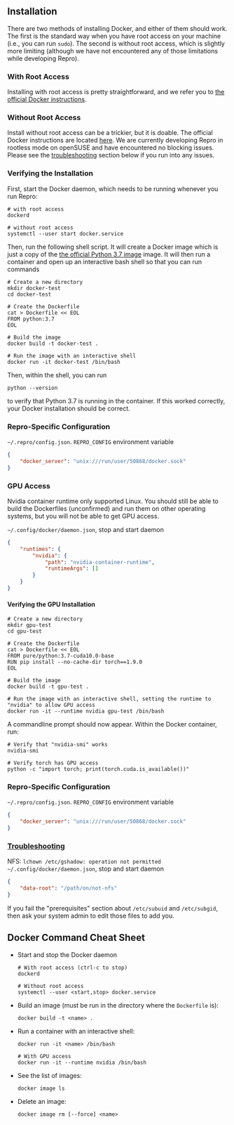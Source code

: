 ## Installation
There are two methods of installing Docker, and either of them should work.
The first is the standard way when you have root access on your machine (i.e., you can run `sudo`).
The second is without root access, which is slightly more limiting (although we have not encountered any of those limitations while developing Repro).

### With Root Access
Installing with root access is pretty straightforward, and we refer you to [the official Docker instructions](https://docs.docker.com/get-docker/).

### Without Root Access
Install without root access can be a trickier, but it is doable.
The official Docker instructions are located [here](https://docs.docker.com/engine/security/rootless/).
We are currently developing Repro in rootless mode on openSUSE and have encountered no blocking issues.
Please see the [troubleshooting](#troubleshooting) section below if you run into any issues.

### Verifying the Installation
First, start the Docker daemon, which needs to be running whenever you run Repro:
```shell script
# with root access
dockerd

# without root access
systemctl --user start docker.service
```

Then, run the following shell script.
It will create a Docker image which is just a copy of the [the official Python 3.7 image](https://hub.docker.com/_/python) image.
It will then run a container and open up an interactive bash shell so that you can run commands 
```shell script
# Create a new directory
mkdir docker-test
cd docker-test

# Create the Dockerfile
cat > Dockerfile << EOL
FROM python:3.7
EOL

# Build the image
docker build -t docker-test .

# Run the image with an interactive shell
docker run -it docker-test /bin/bash
```

Then, within the shell, you can run
```shell script
python --version
```
to verify that Python 3.7 is running in the container.
If this worked correctly, your Docker installation should be correct.


### Repro-Specific Configuration
`~/.repro/config.json`. `REPRO_CONFIG` environment variable
```json
{
	"docker_server": "unix:///run/user/50868/docker.sock"
}
```

### GPU Access
Nvidia container runtime only supported Linux.
You should still be able to build the Dockerfiles (unconfirmed) and run them on other operating systems, but you will not be able to get GPU access.


`~/.config/docker/daemon.json`, stop and start daemon
```json
{
	"runtimes": {
		"nvidia": {
			"path": "nvidia-container-runtime",
			"runtimeArgs": []
		}
	}
}
```

#### Verifying the GPU Installation
```shell script
# Create a new directory
mkdir gpu-test
cd gpu-test

# Create the Dockerfile
cat > Dockerfile << EOL
FROM pure/python:3.7-cuda10.0-base
RUN pip install --no-cache-dir torch==1.9.0
EOL

# Build the image
docker build -t gpu-test .

# Run the image with an interactive shell, setting the runtime to "nvidia" to allow GPU access
docker run -it --runtime nvidia gpu-test /bin/bash
```
A commandline prompt should now appear.
Within the Docker container, run:
```shell script
# Verify that "nvidia-smi" works
nvidia-smi

# Verify torch has GPU access
python -c "import torch; print(torch.cuda.is_available())"
```

### Repro-Specific Configuration
`~/.repro/config.json`. `REPRO_CONFIG` environment variable
```json
{
	"docker_server": "unix:///run/user/50868/docker.sock"
}
```

### [Troubleshooting](#troubleshooting)
NFS: `lchown /etc/gshadow: operation not permitted`
`~/.config/docker/daemon.json`, stop and start daemon
```json
{
	"data-root": "/path/on/not-nfs"
}
```

If you fail the "prerequisites" section about `/etc/subuid` and `/etc/subgid`, then ask your system admin to edit those files to add you.


## Docker Command Cheat Sheet
- Start and stop the Docker daemon
  ```shell script
  # With root access (ctrl-c to stop)
  dockerd
  
  # Without root access
  systemctl --user <start,stop> docker.service
  ```

- Build an image (must be run in the directory where the `Dockerfile` is):
  ```shell script
  docker build -t <name> .
  ```
  
- Run a container with an interactive shell:
  ```shell script
  docker run -it <name> /bin/bash
  
  # With GPU access
  docker run -it --runtime nvidia /bin/bash
  ```
  
- See the list of images:
  ```shell script
  docker image ls
  ```
  
- Delete an image:
  ```shell script
  docker image rm [--force] <name>
  ```